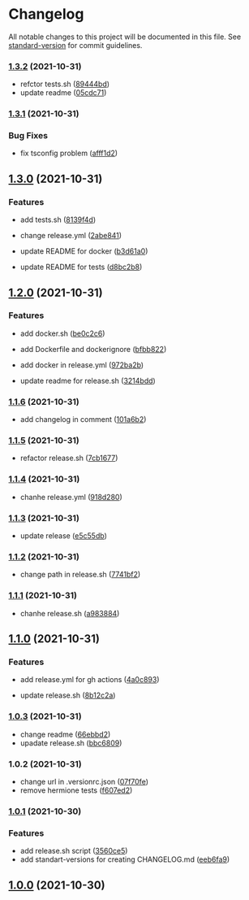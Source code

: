# Changelog

All notable changes to this project will be documented in this file. See [standard-version](https://github.com/conventional-changelog/standard-version) for commit guidelines.

### [1.3.2](https://github.com/enmalafeev/shri-infrastructure/compare/v1.3.1...v1.3.2) (2021-10-31)


* refctor tests.sh ([89444bd](https://github.com/enmalafeev/shri-infrastructure/commits/89444bdf97d4d11769be082e76768b4e813b36d6))
* update readme ([05cdc71](https://github.com/enmalafeev/shri-infrastructure/commits/05cdc7108c2f9e544f245451334217cb874468c7))

### [1.3.1](https://github.com/enmalafeev/shri-infrastructure/compare/v1.3.0...v1.3.1) (2021-10-31)


### Bug Fixes

* fix tsconfig problem ([afff1d2](https://github.com/enmalafeev/shri-infrastructure/commits/afff1d22c216d1c705844be5625cdb0a3b3e1e39))

## [1.3.0](https://github.com/enmalafeev/shri-infrastructure/compare/v1.2.0...v1.3.0) (2021-10-31)


### Features

* add tests.sh ([8139f4d](https://github.com/enmalafeev/shri-infrastructure/commits/8139f4d6f1736d2209536cd342bd027a90e08638))


* change release.yml ([2abe841](https://github.com/enmalafeev/shri-infrastructure/commits/2abe841c43b134f26d8c3cdfecaf01832ce73838))
* update README for docker ([b3d61a0](https://github.com/enmalafeev/shri-infrastructure/commits/b3d61a04c9fbf6ff6cb15ddbb1798b78ed29115d))
* update README for tests ([d8bc2b8](https://github.com/enmalafeev/shri-infrastructure/commits/d8bc2b8bf08a2df82af4d5622bff10fbba936dae))

## [1.2.0](https://github.com/enmalafeev/shri-infrastructure/compare/v1.1.6...v1.2.0) (2021-10-31)


### Features

* add docker.sh ([be0c2c6](https://github.com/enmalafeev/shri-infrastructure/commits/be0c2c6353be7e5548fa3790774597281ae466a8))
* add Dockerfile and dockerignore ([bfbb822](https://github.com/enmalafeev/shri-infrastructure/commits/bfbb822fa00ee885dca2a00671de032adeeef40d))


* add docker in release.yml ([972ba2b](https://github.com/enmalafeev/shri-infrastructure/commits/972ba2bafe7ba256ad0071acf13afc94b814d847))
* update readme for release.sh ([3214bdd](https://github.com/enmalafeev/shri-infrastructure/commits/3214bdd8c348c06e57f99dfbb6187e3a0f5f6261))

### [1.1.6](https://github.com/enmalafeev/shri-infrastructure/compare/v1.1.5...v1.1.6) (2021-10-31)


* add changelog in comment ([101a6b2](https://github.com/enmalafeev/shri-infrastructure/commits/101a6b20138c78194e939834e855feab6ad53df6))

### [1.1.5](https://github.com/enmalafeev/shri-infrastructure/compare/v1.1.4...v1.1.5) (2021-10-31)


* refactor release.sh ([7cb1677](https://github.com/enmalafeev/shri-infrastructure/commits/7cb16773d1a05b1bb044485ed0b109681c9547d7))

### [1.1.4](https://github.com/enmalafeev/shri-infrastructure/compare/v1.1.3...v1.1.4) (2021-10-31)


* chanhe release.yml ([918d280](https://github.com/enmalafeev/shri-infrastructure/commits/918d280ef1dc30593bab5ce7942094f6ecfd3107))

### [1.1.3](https://github.com/enmalafeev/shri-infrastructure/compare/v1.1.2...v1.1.3) (2021-10-31)


* update release ([e5c55db](https://github.com/enmalafeev/shri-infrastructure/commits/e5c55dbd7c2bbc3bb71dddf4ab76efa2af5399ca))

### [1.1.2](https://github.com/enmalafeev/shri-infrastructure/compare/v1.1.1...v1.1.2) (2021-10-31)


* change path in release.sh ([7741bf2](https://github.com/enmalafeev/shri-infrastructure/commits/7741bf28483059791d7f754936897e2f1da674ee))

### [1.1.1](https://github.com/enmalafeev/shri-infrastructure/compare/v1.1.0...v1.1.1) (2021-10-31)


* chanhe release.sh ([a983884](https://github.com/enmalafeev/shri-infrastructure/commits/a983884de9c11c1ac36e41f259cc74de286fa58c))

## [1.1.0](https://github.com/enmalafeev/shri-infrastructure/compare/v1.0.3...v1.1.0) (2021-10-31)


### Features

* add release.yml for gh actions ([4a0c893](https://github.com/enmalafeev/shri-infrastructure/commits/4a0c893b620299918a7765198767370148f6b1d8))


* update release.sh ([8b12c2a](https://github.com/enmalafeev/shri-infrastructure/commits/8b12c2acba04ae89f374320bfd6182fbeb460540))

### [1.0.3](https://github.com/enmalafeev/shri-infrastructure/compare/v1.0.2...v1.0.3) (2021-10-31)


* change readme ([66ebbd2](https://github.com/enmalafeev/shri-infrastructure/commits/66ebbd2dff91dcf9e47e179d0158cace9e9b72c9))
* upadate release.sh ([bbc6809](https://github.com/enmalafeev/shri-infrastructure/commits/bbc6809833f01ce06c4f61f035734d00e24abbb7))

### 1.0.2 (2021-10-31)


* change url in .versionrc.json ([07f70fe](https://github.com/enmalafeev/shri-infrastructure/commits/07f70fe43410da787a171f2ef2db144d44b1ccad))
* remove hermione tests ([f607ed2](https://github.com/enmalafeev/shri-infrastructure/commits/f607ed2b7fab3ff9d1353a9d52efdc58ac6effbf))

### [1.0.1](https://github.com/enmalafeev/shri-2021-task-testing/compare/v1.0.0...v1.0.1) (2021-10-30)


### Features

* add release.sh script ([3560ce5](https://github.com/enmalafeev/shri-2021-task-testing/commits/3560ce51f94691b317204aa8335b965883ced39e))
* add standart-versions for creating CHANGELOG.md ([eeb6fa9](https://github.com/enmalafeev/shri-2021-task-testing/commits/eeb6fa97399b9447c2b07ac240eefa53014850e0))

## [1.0.0](https://github.com/enmalafeev/shri-2021-task-testing/compare/v0.0.2...v1.0.0) (2021-10-30)
